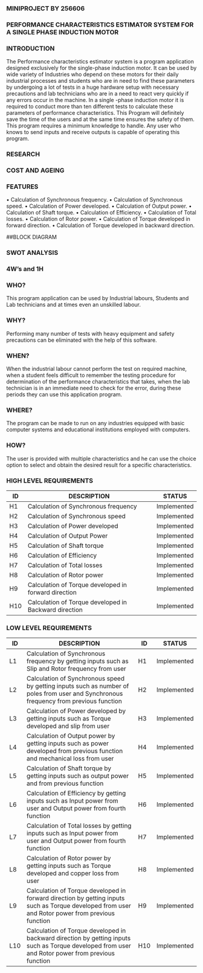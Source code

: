 ### MINIPROJECT BY 256606
### PERFORMANCE CHARACTERISTICS ESTIMATOR SYSTEM FOR A SINGLE PHASE INDUCTION MOTOR
### INTRODUCTION

The Performance characteristics estimator system is a program application designed exclusively for the single-phase induction motor. It can be used by wide variety of Industries who depend on these motors for their daily industrial processes and students who are in need to find these parameters by undergoing a lot of tests in a huge hardware setup with necessary precautions and lab technicians who are in a need to react very quickly if any errors occur in the machine. In a single -phase induction motor it is required to conduct more than ten different tests to calculate these parameters of performance characteristics. This Program will definitely save the time of the users and at the same time ensures the safety of them. This program requires a minimum knowledge to handle. Any user who knows to send inputs and receive outputs is capable of operating this program.


### RESEARCH



### COST AND AGEING

### FEATURES

• Calculation of Synchronous frequency. 
• Calculation of Synchronous speed. 
• Calculation of Power developed. 
• Calculation of Output power. 
• Calculation of Shaft torque. 
• Calculation of Efficiency. 
• Calculation of Total losses. 
• Calculation of Rotor power. 
• Calculation of Torque developed in forward direction. 
• Calculation of Torque developed in backward direction.

##BLOCK DIAGRAM


### SWOT ANALYSIS
### 4W’s and 1H

### WHO? 
This program application can be used by Industrial labours, Students and Lab technicians and at times even an unskilled labour.

### WHY?
Performing many number of tests with heavy equipment and safety precautions can be eliminated with the help of this software.

### WHEN? 
When the industrial labour cannot perform the test on required machine, when a student feels difficult to remember the testing procedure for determination of the performance characteristics that takes, when the lab technician is in an immediate need to check for the error, during these periods they can use this application program.

### WHERE? 
The program can be made to run on any industries equipped with basic computer systems and educational institutions employed with computers.

### HOW?
The user is provided with multiple characteristics and he can use the choice option to select and obtain the desired result for a specific characteristics.

### HIGH LEVEL REQUIREMENTS
|ID|DESCRIPTION|STATUS|
|-------|-------|-----|
|H1 |Calculation of Synchronous frequency |Implemented|
|H2 |Calculation of Synchronous speed | Implemented|
|H3 |Calculation of Power developed |Implemented|
|H4 |Calculation of Output Power| Implemented|
|H5 |Calculation of Shaft torque| Implemented|
|H6 |Calculation of Efficiency |Implemented|
|H7 |Calculation of Total losses |Implemented|
|H8|Calculation of Rotor power |Implemented|
|H9| Calculation of Torque developed in forward direction |Implemented|
|H10| Calculation of Torque developed in Backward direction |Implemented|

### LOW LEVEL REQUIREMENTS

|ID |DESCRIPTION| ID |STATUS|
|-----|------|------|------|
|L1| Calculation of Synchronous frequency by getting inputs such as Slip and Rotor frequency from user |H1 |Implemented|
|L2| Calculation of Synchronous speed by getting inputs such as number of poles from user and Synchronous frequency from previous function| H2 |Implemented|
|L3| Calculation of Power developed by getting inputs such as Torque developed and slip from user| H3| Implemented|
|L4| Calculation of Output power by getting inputs such as power developed from previous function and mechanical loss from user |H4 |Implemented|
|L5| Calculation of Shaft torque by getting inputs such as output power and from previous function| H5 |Implemented|
|L6| Calculation of Efficiency by getting inputs such as Input power from user and Output power from fourth function |H6 |Implemented|
|L7| Calculation of Total losses by getting inputs such as Input power from user and Output power from fourth function| H7 |Implemented|
|L8| Calculation of Rotor power by getting inputs such as Torque developed and copper loss from user |H8 |Implemented|
|L9| Calculation of Torque developed in forward direction by getting inputs such as Torque developed from user and Rotor power from previous function| H9 |Implemented|
|L10|Calculation of Torque developed in backward direction by getting inputs such as Torque developed from user and Rotor power from previous function |H10 |Implemented|
